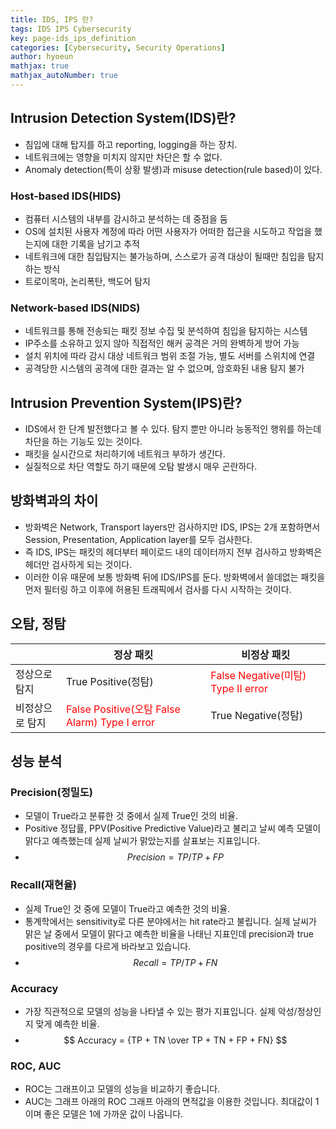 ```yaml
---
title: IDS, IPS 란?
tags: IDS IPS Cybersecurity
key: page-ids_ips_definition
categories: [Cybersecurity, Security Operations]
author: hyoeun
mathjax: true
mathjax_autoNumber: true
---
```


## Intrusion Detection System(IDS)란?
* 침입에 대해 탑지를 하고 reporting, logging을 하는 장치.
* 네트워크에는 영향을 미치지 않지만 차단은 할 수 없다.
* Anomaly detection(특이 상황 발생)과 misuse detection(rule based)이 있다.

### Host-based IDS(HIDS)
* 컴퓨터 시스템의 내부를 감시하고 분석하는 데 중점을 둠
* OS에 설치된 사용자 계정에 따라 어떤 사용자가 어떠한 접근을 시도하고 작업을 했는지에 대한 기록을 남기고 추적
* 네트워크에 대한 침입탐지는 불가능하며, 스스로가 공격 대상이 될때만 침입을 탐지하는 방식
* 트로이목마, 논리폭탄, 백도어 탐지

### Network-based IDS(NIDS)
* 네트워크를 통해 전송되는 패킷 정보 수집 및 분석하여 침입을 탐지하는 시스템
* IP주소를 소유하고 있지 않아 직접적인 해커 공격은 거의 완벽하게 방어 가능
* 설치 위치에 따라 감시 대상 네트워크 범위 조절 가능, 별도 서버를 스위치에 연결
* 공격당한 시스템의 공격에 대한 결과는 알 수 없으며, 암호화된 내용 탐지 불가

## Intrusion Prevention System(IPS)란?
* IDS에서 한 단계 발전했다고 볼 수 있다. 탐지 뿐만 아니라 능동적인 행위를 하는데 차단을 하는 기능도 있는 것이다.
* 패킷을 실시간으로 처리하기에 네트워크 부하가 생긴다.
* 실질적으로 차단 역할도 하기 때문에 오탐 발생시 매우 곤란하다.

## 방화벽과의 차이
* 방화벽은 Network, Transport layers만 검사하지만 IDS, IPS는 2개 포함하면서 Session, Presentation, Application layer를 모두 검사한다.
* 즉 IDS, IPS는 패킷의 헤더부터 페이로드 내의 데이터까지 전부 검사하고 방화벽은 헤더만 검사하게 되는 것이다.
* 이러한 이유 때문에 보통 방화벽 뒤에 IDS/IPS를 둔다. 방화벽에서 쓸데없는 패킷을 먼저 필터링 하고 이후에 허용된 트래픽에서 검사를 다시 시작하는 것이다.

## 오탐, 정탐

||정상 패킷|비정상 패킷|
|---|---|---|
|정상으로 탐지|True Positive(정탐)|<span style="color:red">False Negative(미탐) Type II error</span>|
|비정상으로 탐지|<span style="color:red">False Positive(오탐 False Alarm) Type I error</span>|True Negative(정탐)|

## 성능 분석

### Precision(정밀도)
* 모델이 True라고 분류한 것 중에서 실제 True인 것의 비율.
* Positive 정답률, PPV(Positive Predictive Value)라고 불리고 날씨 예측 모델이 맑다고 예측했는데 실제 날씨가 맑았는지를 살표보는 지표입니다.
* $$ Precision = {TP / TP + FP} $$

### Recall(재현율)
* 실제 True인 것 중에 모델이 True라고 예측한 것의 비율.
* 통계학에서는 sensitivity로 다른 분야에서는 hit rate라고 불립니다. 실제 날씨가 맑은 날 중에서 모델이 맑다고 예측한 비율을 나태닌 지표인데 precision과 true positive의 경우를 다르게 바라보고 있습니다.
* $$ Recall = {TP / TP + FN} $$

### Accuracy
* 가장 직관적으로 모델의 성능을 나타낼 수 있는 평가 지표입니다. 실제 악성/정상인지 맞게 예측한 비율.
* $$ Accuracy = {TP + TN \over TP + TN + FP + FN} $$

### ROC, AUC
* ROC는 그래프이고 모델의 성능을 비교하기 좋습니다.
* AUC는 그래프 아래의 ROC 그래프 아래의 면적값을 이용한 것입니다. 최대값이 1이며 좋은 모델은 1에 가까운 값이 나옵니다.